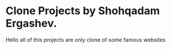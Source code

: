# Clone Projects by Shohqadam Ergashev.
Hello all of this projects are only clone of some famous websites
